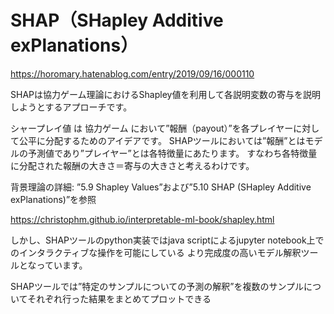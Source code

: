 # SHAP（SHapley Additive exPlanations）

https://horomary.hatenablog.com/entry/2019/09/16/000110

SHAPは協力ゲーム理論におけるShapley値を利用して各説明変数の寄与を説明しようとするアプローチです。

シャープレイ値 は 協力ゲーム において”報酬（payout）”を各プレイヤーに対して公平に分配するためのアイデアです。
SHAPツールにおいては”報酬”とはモデルの予測値であり”プレイヤー”とは各特徴量にあたります。 
すなわち各特徴量に分配された報酬の大きさ＝寄与の大きさと考えるわけです。

背景理論の詳細: ”5.9 Shapley Values”および”5.10 SHAP (SHapley Additive exPlanations)”を参照

https://christophm.github.io/interpretable-ml-book/shapley.html


しかし、SHAPツールのpython実装ではjava scriptによるjupyter notebook上でのインタラクティブな操作を可能にしている
より完成度の高いモデル解釈ツールとなっています。

SHAPツールでは”特定のサンプルについての予測の解釈”を複数のサンプルについてそれぞれ行った結果をまとめてプロットできる
